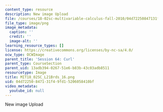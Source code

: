 ```yaml
---
content_type: resource
description: New image Upload
file: /courses/18-02sc-multivariable-calculus-fall-2010/04d72250847131f49fd15206058410bf_MIT18_02SC_L21Brds_16.png
file_type: image/png
image_metadata:
  caption: ''
  credit: ''
  image-alt: ''
learning_resource_types: []
license: https://creativecommons.org/licenses/by-nc-sa/4.0/
ocw_type: OCWImage
parent_title: 'Session 64: Curl'
parent_type: CourseSection
parent_uid: 13adb394-0267-51e6-b83b-43c03adb8511
resourcetype: Image
title: MIT18_02SC_L21Brds_16.png
uid: 04d72250-8471-31f4-9fd1-5206058410bf
video_metadata:
  youtube_id: null
---
```

New image Upload